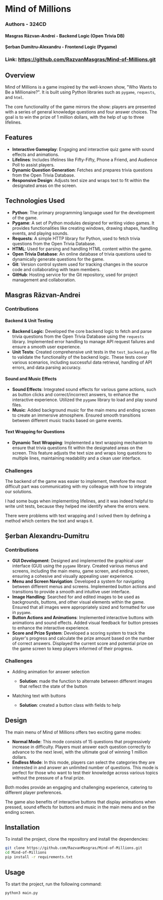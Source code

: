 # Mind of Millions
### Authors - 324CD
#### Masgras Răzvan-Andrei - Backend Logic (Open Trivia DB)
#### Șerban Dumitru-Alexandru - Frontend Logic (Pygame)
### Link: https://github.com/RazvanMasgras/Mind-of-Millions.git

## Overview

Mind of Millions is a game inspired by the well-known show, "Who Wants to Be a Millionaire?". It is built using Python libraries such as `pygame`, `requests`, and `html`.

The core functionality of the game mirrors the show: players are presented with a series of general knowledge questions and four answer choices. The goal is to win the prize of 1 million dollars, with the help of up to three lifelines.

## Features

- **Interactive Gameplay**: Engaging and interactive quiz game with sound effects and animations.
- **Lifelines**: Includes lifelines like Fifty-Fifty, Phone a Friend, and Audience Poll to assist players.
- **Dynamic Question Generation**: Fetches and prepares trivia questions from the Open Trivia Database.
- **Responsive Design**: Adjusts text size and wraps text to fit within the designated areas on the screen.

## Technologies Used

- **Python**: The primary programming language used for the development of the game.
- **Pygame**: A set of Python modules designed for writing video games. It provides functionalities like creating windows, drawing shapes, handling events, and playing sounds.
- **Requests**: A simple HTTP library for Python, used to fetch trivia questions from the Open Trivia Database.
- **HTML**: Used for parsing and handling HTML content within the game.
- **Open Trivia Database**: An online database of trivia questions used to dynamically generate questions for the game.
- **Git**: Version control system used for tracking changes in the source code and collaborating with team members.
- **GitHub**: Hosting service for the Git repository, used for project management and collaboration.

## Masgras Răzvan-Andrei

### Contributions

#### Backend & Unit Testing

- **Backend Logic**: Developed the core backend logic to fetch and parse trivia questions from the Open Trivia Database using the `requests` library. Implemented error handling to manage API request failures and ensure a smooth user experience.
- **Unit Tests**: Created comprehensive unit tests in the `test_backend.py` file to validate the functionality of the backend logic. These tests cover various scenarios, including successful data retrieval, handling of API errors, and data parsing accuracy.

#### Sound and Music Effects

- **Sound Effects**: Integrated sound effects for various game actions, such as button clicks and correct/incorrect answers, to enhance the interactive experience. Utilized the `pygame` library to load and play sound files.
- **Music**: Added background music for the main menu and ending screen to create an immersive atmosphere. Ensured smooth transitions between different music tracks based on game events.

#### Text Wrapping for Questions

- **Dynamic Text Wrapping**: Implemented a text wrapping mechanism to ensure that trivia questions fit within the designated areas on the screen. This feature adjusts the text size and wraps long questions to multiple lines, maintaining readability and a clean user interface.

### Challenges

The backend of the game was easier to implement, therefore the most difficult part was communicating with my colleague with how to integrate our solutions.

I had some bugs when implementing lifelines, and it was indeed helpful to write unit tests, because they helped me identify where the errors were.

There were problems with text wrapping and I solved them by defining a method which centers the text and wraps it.

## Șerban Alexandru-Dumitru

### Contributions

- **GUI Development**: Designed and implemented the graphical user interface (GUI) using the `pygame` library. Created various menus and screens, including the main menu, game screen, and ending screen, ensuring a cohesive and visually appealing user experience.
- **Menu and Screen Navigation**: Developed a system for navigating between different menus and screens. Implemented button actions and transitions to provide a smooth and intuitive user interface.
- **Image Handling**: Searched for and edited images to be used as backgrounds, buttons, and other visual elements within the game. Ensured that all images were appropriately sized and formatted for use in `pygame`.
- **Button Actions and Animations**: Implemented interactive buttons with animations and sound effects. Added visual feedback for button presses to enhance the interactive experience.
- **Score and Prize System**: Developed a scoring system to track the player's progress and calculate the prize amount based on the number of correct answers. Displayed the current score and potential prize on the game screen to keep players informed of their progress.

### Challenges

- Adding animation for answer selection
    - **Solution**: made the function to alternate between different images that reflect the state of the button

- Matching text with buttons
    - **Solution**: created a button class with fields to help

## Design

The main menu of Mind of Millions offers two exciting game modes:

- **Normal Mode**: This mode consists of 15 questions that progressively increase in difficulty. Players must answer each question correctly to advance to the next level, with the ultimate goal of winning 1 million dollars.
- **Endless Mode**: In this mode, players can select the categories they are interested in and answer an unlimited number of questions. This mode is perfect for those who want to test their knowledge across various topics without the pressure of a final prize.

Both modes provide an engaging and challenging experience, catering to different player preferences.

The game also benefits of interactive buttons that display animations when pressed, sound effects for buttons and music in the main menu and on the ending screen.

## Installation

To install the project, clone the repository and install the dependencies:

```bash
git clone https://github.com/RazvanMasgras/Mind-of-Millions.git
cd Mind-of-Millions
pip install -r requirements.txt
```

## Usage

To start the project, run the following command:

```bash
python3 main.py
```

